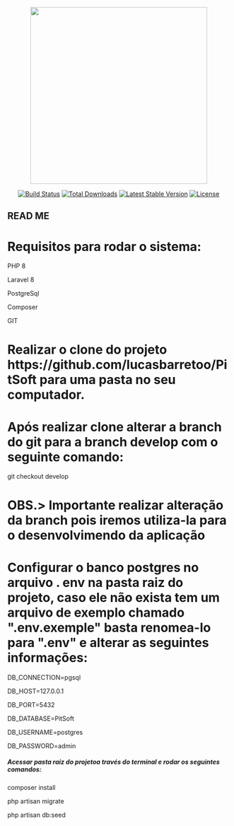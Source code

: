 <p align="center"><a href="https://laravel.com" target="_blank"><img src="https://raw.githubusercontent.com/laravel/art/master/logo-lockup/5%20SVG/2%20CMYK/1%20Full%20Color/laravel-logolockup-cmyk-red.svg" width="400"></a></p>

<p align="center">
<a href="https://travis-ci.org/laravel/framework"><img src="https://travis-ci.org/laravel/framework.svg" alt="Build Status"></a>
<a href="https://packagist.org/packages/laravel/framework"><img src="https://img.shields.io/packagist/dt/laravel/framework" alt="Total Downloads"></a>
<a href="https://packagist.org/packages/laravel/framework"><img src="https://img.shields.io/packagist/v/laravel/framework" alt="Latest Stable Version"></a>
<a href="https://packagist.org/packages/laravel/framework"><img src="https://img.shields.io/packagist/l/laravel/framework" alt="License"></a>
</p>

## READ ME

<h1>Requisitos para rodar o sistema: </h1>
<p> PHP 8 </p>
<p> Laravel 8</p>
<p> PostgreSql</p>
<p> Composer</p>
<p> GIT</p>



<h1>Realizar o clone do projeto https://github.com/lucasbarretoo/PitSoft para uma pasta no seu computador.</h1>

<h1>Após realizar clone alterar a branch do git para a branch develop com o seguinte comando:</h1>
<p> git checkout develop </p>

<h1>OBS.> Importante realizar alteração da branch pois iremos utiliza-la para o desenvolvimendo da aplicação</h1>

<h1>Configurar o banco postgres no arquivo . env na pasta raiz do projeto, caso ele não exista tem um arquivo de exemplo chamado ".env.exemple" basta renomea-lo para ".env" e alterar as seguintes informações:</h1>

<p> DB_CONNECTION=pgsql </p>
<p> DB_HOST=127.0.0.1</p>
<p> DB_PORT=5432</p>
<p> DB_DATABASE=PitSoft</p>
<p> DB_USERNAME=postgres</p>
<p> DB_PASSWORD=admin</p>


<h5>Acessar pasta raiz do projetoa través do terminal e rodar os seguintes comandos:</h5>

<p>composer install</p>
<p>php artisan migrate</p>
<p>php artisan db:seed</p>
